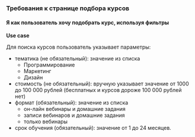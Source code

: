 ### Требования к странице подбора курсов

#### Я как  пользователь хочу подобрать курс, используя  фильтры

**Use case**

Для поиска курсов пользователь указывает параметры:
- тематика (не обязательный): значение  из списка
    - Программирование
    - Маркетинг
    - Дизайн 
- стоимость (не обязательный): вручную указывает  значение от 1000 до 100 000 рублей (бесплатных и курсов дороже 100 000 рублей нет)
- формат (обязательный): значение  из списка
    - он-лайн вебинары и домашние задания
    - записи вебинаров и домашние задания
    - только вебинары
- срок обучения (обязательный): значение  от 1 до 24 месяцев.

